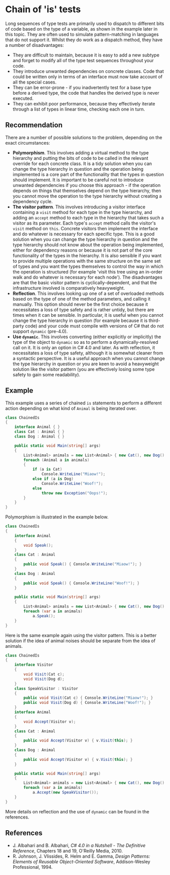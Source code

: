 # Chain of 'is' tests
Long sequences of type tests are primarily used to dispatch to different bits of code based on the type of a variable, as shown in the example later in this topic. They are often used to simulate pattern-matching in languages that do not support it. Whilst they do work as a dispatch method, they have a number of disadvantages:

* They are difficult to maintain, because it is easy to add a new subtype and forget to modify all of the type test sequences throughout your code.
* They introduce unwanted dependencies on concrete classes. Code that could be written only in terms of an interface must now take account of all the special cases.
* They can be error-prone - if you inadvertently test for a base type before a derived type, the code that handles the derived type is never executed.
* They can exhibit poor performance, because they effectively iterate through a list of types in linear time, checking each one in turn.

## Recommendation
There are a number of possible solutions to the problem, depending on the exact circumstances:

* **Polymorphism**. This involves adding a virtual method to the type hierarchy and putting the bits of code to be called in the relevant override for each concrete class. It is a tidy solution when you can change the type hierarchy in question and the operation being implemented is a core part of the functionality that the types in question should implement. It is important to be careful not to introduce unwanted dependencies if you choose this approach - if the operation depends on things that themselves depend on the type hierarchy, then you cannot move the operation to the type hierarchy without creating a dependency cycle.
* **The visitor pattern**. This involves introducing a visitor interface containing a `visit` method for each type in the type hierarchy, and adding an `accept` method to each type in the hierarchy that takes such a visitor as its parameter. Each type's `accept` method calls the visitor's `visit` method on `this`. Concrete visitors then implement the interface and do whatever is necessary for each specific type. This is a good solution when you can change the type hierarchy in question and the type hierarchy should not know about the operation being implemented, either for dependency reasons or because it is not part of the core functionality of the types in the hierarchy. It is also sensible if you want to provide multiple operations with the same structure on the same set of types and you want the types themselves to control the way in which the operation is structured (for example 'visit this tree using an in-order walk and do whatever is necessary for each node'). The disadvantages are that the basic visitor pattern is cyclically-dependent, and that the infrastructure involved is comparatively heavyweight.
* **Reflection**. This involves looking up one of a set of overloaded methods based on the type of one of the method parameters, and calling it manually. This option should never be the first choice because it necessitates a loss of type safety and is rather untidy, but there are times when it can be sensible. In particular, it is useful when you cannot change the type hierarchy in question (for example because it is third-party code) and your code must compile with versions of C\# that do not support `dynamic` (pre-4.0).
* **Use `dynamic`**. This involves converting (either explicitly or implicitly) the type of the object to `dynamic` so as to perform a dynamically-resolved call on it. It is only an option in C\# 4.0 and later. As with reflection, it necessitates a loss of type safety, although it is somewhat cleaner from a syntactic perspective. It is a useful approach when you cannot change the type hierarchy in question or you are keen to avoid a heavyweight solution like the visitor pattern (you are effectively losing some type safety to gain some readability).

## Example
This example uses a series of chained `is` statements to perform a different action depending on what kind of `Animal` is being iterated over.


```csharp
class ChainedIs
{
    interface Animal { }
    class Cat : Animal { }
    class Dog : Animal { }

    public static void Main(string[] args)
    {
        List<Animal> animals = new List<Animal> { new Cat(), new Dog() };
        foreach (Animal a in animals)
        {
            if (a is Cat)
                Console.WriteLine("Miaow!");
            else if (a is Dog)
                Console.WriteLine("Woof!");
            else
                throw new Exception("Oops!");
        }
    }
}

```
Polymorphism is illustrated in the example below.


```csharp
class ChainedIs
{
    interface Animal
    {
        void Speak();
    }
    class Cat : Animal
    {
        public void Speak() { Console.WriteLine("Miaow!"); }
    }
    class Dog : Animal
    {
        public void Speak() { Console.WriteLine("Woof!"); }
    }

    public static void Main(string[] args)
    {
        List<Animal> animals = new List<Animal> { new Cat(), new Dog() };
        foreach (var a in animals)
            a.Speak();
    }
}

```
Here is the same example again using the visitor pattern. This is a better solution if the idea of animal noises should be separate from the idea of animals.


```csharp
class ChainedIs
{
    interface Visitor
    {
        void Visit(Cat c);
        void Visit(Dog d);
    }
    class SpeakVisitor : Visitor
    {
        public void Visit(Cat c) { Console.WriteLine("Miaow!"); }
        public void Visit(Dog d) { Console.WriteLine("Woof!"); }
    }
    interface Animal
    {
        void Accept(Visitor v);
    }
    class Cat : Animal
    {
        public void Accept(Visitor v) { v.Visit(this); }
    }
    class Dog : Animal
    {
        public void Accept(Visitor v) { v.Visit(this); }
    }

    public static void Main(string[] args)
    {
        List<Animal> animals = new List<Animal> { new Cat(), new Dog() };
        foreach (var a in animals)
            a.Accept(new SpeakVisitor());
    }
}

```
More details on reflection and the use of `dynamic` can be found in the references.


## References
* J. Albahari and B. Albahari, *C\# 4.0 in a Nutshell - The Definitive Reference*, Chapters 18 and 19, O'Reilly Media, 2010.
* R. Johnson, J. Vlissides, R. Helm and E. Gamma, *Design Patterns: Elements of Reusable Object-Oriented Software*, Addison-Wesley Professional, 1994.
